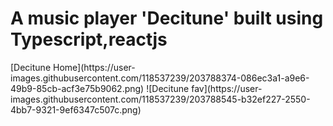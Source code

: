 # A music player 'Decitune' built using Typescript,reactjs
<p This app is meant to enhance the user experience while they listen to their music!/p>[Decitune Home](https://user-images.githubusercontent.com/118537239/203788374-086ec3a1-a9e6-49b9-85cb-acf3e75b9062.png)
![Decitune fav](https://user-images.githubusercontent.com/118537239/203788545-b32ef227-2550-4bb7-9321-9ef6347c507c.png)
